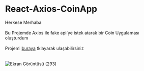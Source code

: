 # React-Axios-CoinApp
Herkese Merhaba <br> <br>
Bu Projemde Axios ile fake api'ye istek atarak bir Coin Uygulaması oluşturdum <br> <br>
Projemi [buraya](https://643185c25408493a257a7c9c--bespoke-pudding-f1a482.netlify.app) tklayarak ulaşabilirsiniz <br> <br> <br>
![Ekran Görüntüsü (293)](https://user-images.githubusercontent.com/78304413/230729414-b842048b-2884-40fd-8f01-7421ccc3f110.png)


